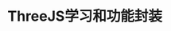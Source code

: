 <!--
 * @Description: 
 * @Version: 1.0
 * @Autor: jiangzhikun
 * @Date: 2023-03-21 16:40:00
 * @LastEditors: jiangzhikun
 * @LastEditTime: 2023-03-21 16:40:35
-->
# ThreeJS学习和功能封装